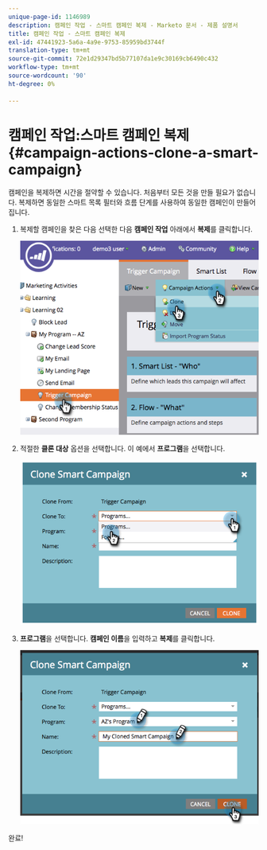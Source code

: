 ```yaml
---
unique-page-id: 1146989
description: 캠페인 작업 - 스마트 캠페인 복제 - Marketo 문서 - 제품 설명서
title: 캠페인 작업 - 스마트 캠페인 복제
exl-id: 47441923-5a6a-4a9e-9753-85959bd3744f
translation-type: tm+mt
source-git-commit: 72e1d29347bd5b77107da1e9c30169cb6490c432
workflow-type: tm+mt
source-wordcount: '90'
ht-degree: 0%

---
```


# 캠페인 작업:스마트 캠페인 복제 {#campaign-actions-clone-a-smart-campaign}

캠페인을 복제하면 시간을 절약할 수 있습니다. 처음부터 모든 것을 만들 필요가 없습니다. 복제하면 동일한 스마트 목록 필터와 흐름 단계를 사용하여 동일한 캠페인이 만들어집니다.

1. 복제할 캠페인을 찾은 다음 선택한 다음 **캠페인 작업** 아래에서 **복제**&#x200B;를 클릭합니다.

   ![](assets/image2014-9-22-13-3a56-3a34.png)

1. 적절한 **클론 대상** 옵션을 선택합니다. 이 예에서 **프로그램**&#x200B;을 선택합니다.

   ![](assets/image2014-9-22-13-3a56-3a56.png)

1. **프로그램**&#x200B;을 선택합니다. **캠페인 이름**&#x200B;을 입력하고 **복제**&#x200B;를 클릭합니다.

   ![](assets/image2014-9-22-13-3a57-3a9.png)

완료!
